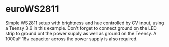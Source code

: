 
# euroWS2811

Simple WS2811 setup with brightness and hue controlled by CV input, using a Teensy 3.6 in this example. Don't forget to connect ground on the LED strip to ground ont the power supply as well as ground on the Teensy. A 1000uF 16v capacitor across the power supply is also required. 
